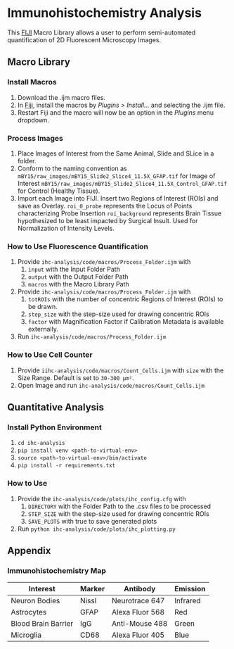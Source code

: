 # Immunohistochemistry Analysis

This [FIJI](https://imagej.net/Fiji "Fiji") Macro Library allows a user to perform semi-automated quantification of 2D Fluorescent Microscopy Images.

## Macro Library

### Install Macros
 1. Download the .ijm macro files. 
 2. In [Fiji](https://imagej.net/Fiji
    "Fiji"), install the macros by _Plugins > Install..._ and selecting the .ijm file. 
 3. Restart Fiji and the macro will now be an option in the _Plugins_ menu dropdown.

### Process Images
 1. Place Images of Interest from the Same Animal, Slide and SLice in a folder.
 2. Conform to the naming convention as 
```mBY15/raw_images/mBY15_Slide2_Slice4_11.5X_GFAP.tif``` for Image of Interest
```mBY15/raw_images/mBY15_Slide2_Slice4_11.5X_Control_GFAP.tif``` for Control (Healthy Tissue).
2. Import each Image into FIJI. Insert two Regions of Interest (ROIs) and save as Overlay.
```roi_0_probe``` represents the Locus of Points characterizing Probe Insertion
```roi_background``` represents Brain Tissue hypothesized to be least impacted by Surgical Insult. Used for Normalization of Intensity Levels.

### How to Use Fluorescence Quantification
1. Provide ```ihc-analysis/code/macros/Process_Folder.ijm``` with 
	1. ```input``` with the Input Folder Path
	2. ```output``` with the Output Folder Path
	3. ```macros``` with the Macro Library Path
2. Provide ```ihc-analysis/code/macros/Process_Folder.ijm``` with
	1. ```totROIs``` with the number of concentric Regions of Interest (ROIs) to be drawn.
	2. ```step_size``` with the step-size used for drawing concentric ROIs
	3. ```factor``` with Magnification Factor if Calibration Metadata is available externally.
3. Run ```ihc-analysis/code/macros/Process_Folder.ijm```

### How to Use Cell Counter
1. Provide ```iihc-analysis/code/macros/Count_Cells.ijm``` with ```size``` with the Size Range. Default is set to ```30-300 μm²```.
2. Open Image and run ```ihc-analysis/code/macros/Count_Cells.ijm```

## Quantitative Analysis

### Install Python Environment
 1. ```cd ihc-analysis```
 2. ```pip install venv <path-to-virtual-env>```
 3. ```source <path-to-virtual-env>/bin/activate ```
 4. ```pip install -r requirements.txt```

### How to Use
1. Provide the ```ihc-analysis/code/plots/ihc_config.cfg``` with
	1. ```DIRECTORY``` with the Folder Path to the .csv files to be processed
	2. ```STEP_SIZE``` with the step-size used for drawing concentric ROIs
	3. ```SAVE_PLOTS``` with true to save generated plots
2. Run ```python ihc-analysis/code/plots/ihc_plotting.py```

## Appendix

### Immunohistochemistry Map

|	Interest	| Marker |	Antibody	|	Emission	|
|----------------|----------------|----------------|----------------|
|Neuron Bodies| Nissl |Neurotrace 647|Infrared|
|Astrocytes| GFAP |Alexa Fluor 568|Red|
|Blood Brain Barrier| IgG |Anti-Mouse 488|Green|
|Microglia	| CD68 |Alexa Fluor 405|Blue|
